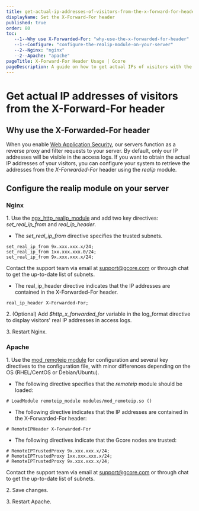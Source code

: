 ```yaml
---
title: get-actual-ip-addresses-of-visitors-from-the-x-forward-for-header
displayName: Set the X-Forward-For header
published: true
order: 80
toc:
   --1--Why use X-Forwarded-For: "why-use-the-x-forwarded-for-header"
   --1--Configure: "configure-the-realip-module-on-your-server"
   --2--Nginx: "nginx"
   --2--Apache: "apache"
pageTitle: X-Forward-For Header Usage | Gcore 
pageDescription: A guide on how to get actual IPs of visitors with the X-Forward-For header.  
---
```

# Get actual IP addresses of visitors from the X-Forward-For header

## Why use the X-Forwarded-For header

When you enable <a href="https://www.gcore.com/web-security" target="_blank">Web Application Security</a>, our servers function as a reverse proxy and filter requests to your server. By default, only our IP addresses will be visible in the access logs. If you want to obtain the actual IP addresses of your visitors, you can configure your system to retrieve the addresses from the *X-Forwarded-For* header using the *realip* module.

## Configure the realip module on your server

### Nginx

1\. Use the <a href="http://nginx.org/en/docs/http/ngx_http_realip_module.html" target="_blank">ngx_http_realip_module</a> and add two key directives: *set_real_ip_from* and *real_ip_header*.

- The *set_real_ip_from* directive specifies the trusted subnets.

```
set_real_ip_from 9х.ххх.ххх.х/24;  
set_real_ip_from 1хх.ххх.ххх.0/24;  
set_real_ip_from 9х.ххх.ххх.х/24;  
```

Contact the support team via email at [support@gcore.com](mailto:support@gcore.com) or through chat to get the up-to-date list of subnets.

- The real_ip_header directive indicates that the IP addresses are contained in the X-Forwarded-For header.

```
real_ip_header X-Forwarded-For;
```

2\. (Optional) Add *$http_x_forwarded_for* variable in the log_format directive to display visitors' real IP addresses in access logs.

3\. Restart Nginx.

### Apache

1\. Use the <a href="https://httpd.apache.org/docs/2.4/mod/mod_remoteip.html" target="_blank">mod_remoteip module</a> for configuration and several key directives to the configuration file, with minor differences depending on the OS (RHEL/CentOS or Debian/Ubuntu).

- The following directive specifies that the *remoteip* module should be loaded:

```
# LoadModule remoteip_module modules/mod_remoteip.so ()
```

- The following directive indicates that the IP addresses are contained in the X-Forwarded-For header:

```
# RemoteIPHeader X-Forwarded-For
```

- The following directives indicate that the Gcore nodes are trusted:

```
# RemoteIPTrustedProxy 9х.ххх.ххх.х/24;  
# RemoteIPTrustedProxy 1хх.ххх.ххх.х/24;  
# RemoteIPTrustedProxy 9х.ххх.ххх.х/24;  
```

Contact the support team via email at [support@gcore.com](mailto:support@gcore.com) or through chat to get the up-to-date list of subnets.

2\. Save changes.

3\. Restart Apache.

